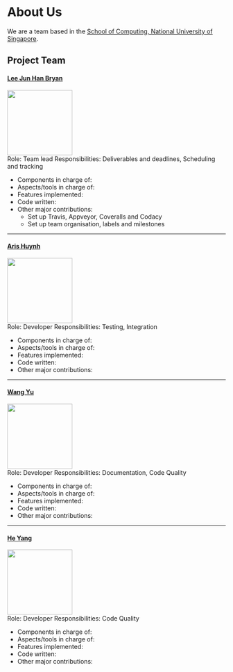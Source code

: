 # About Us

We are a team based in the [School of Computing, National University of Singapore](http://www.comp.nus.edu.sg).

## Project Team

#### [Lee Jun Han Bryan](https://github.com/bryanleejh) <br>
<img src="https://avatars3.githubusercontent.com/u/12642495?v=3&s=460" width="150"><br>
Role: Team lead 
Responsibilities: Deliverables and deadlines, Scheduling and tracking <br>
* Components in charge of: 
* Aspects/tools in charge of:
* Features implemented:
* Code written: 
* Other major contributions:
   * Set up Travis, Appveyor, Coveralls and Codacy
   * Set up team organisation, labels and milestones

-----

#### [Aris Huynh](xxx)
<img src="xxx" width="150"><br>
Role: Developer
Responsibilities: Testing, Integration  <br>  
* Components in charge of: 
* Aspects/tools in charge of:
* Features implemented:
* Code written: 
* Other major contributions:

-----

#### [Wang Yu](xxx)
<img src="xxx" width="150"><br>
Role: Developer
Responsibilities: Documentation, Code Quality <br>  
* Components in charge of: 
* Aspects/tools in charge of:
* Features implemented:
* Code written: 
* Other major contributions:

-----

#### [He Yang](xxx)
<img src="xxx" width="150"><br>
Role: Developer
Responsibilities: Code Quality <br>  
* Components in charge of: 
* Aspects/tools in charge of:
* Features implemented:
* Code written: 
* Other major contributions:
